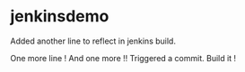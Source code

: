 # jenkinsdemo
Added another line to reflect in jenkins build.

One more line !
And one more !! Triggered a commit. Build it !
